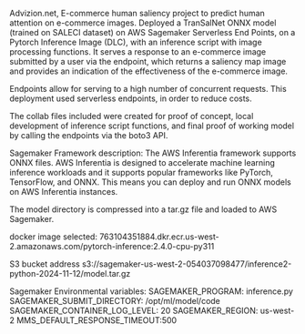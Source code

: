 Advizion.net, E-commerce human saliency project to predict human attention on e-commerce images. Deployed a TranSalNet ONNX model (trained on SALECI dataset) on AWS Sagemaker Serverless End Points, on a Pytorch Inference Image (DLC), with an inference script with image processing functions.  It serves a response to an e-commerce image submitted by a user via the endpoint, which returns a saliency map image and provides an indication of the effectiveness of the e-commerce image. 

Endpoints allow for serving to a high number of concurrent requests. This deployment used serverless endpoints, in order to reduce costs.

The collab files included were created for proof of concept, local development of inference script functions, and final proof of working model by calling the endpoints via the boto3 API. 

Sagemaker Framework description:
The AWS Inferentia framework supports ONNX files. AWS Inferentia is designed to accelerate machine learning inference workloads and it supports popular frameworks like PyTorch, TensorFlow, and ONNX. This means you can deploy and run ONNX models on AWS Inferentia instances.

The model directory is compressed into a tar.gz file and loaded to AWS Sagemaker.

docker image selected: 
763104351884.dkr.ecr.us-west-2.amazonaws.com/pytorch-inference:2.4.0-cpu-py311

S3 bucket address
s3://sagemaker-us-west-2-054037098477/inference2-python-2024-11-12/model.tar.gz

Sagemaker Environmental variables: 
SAGEMAKER_PROGRAM: inference.py
SAGEMAKER_SUBMIT_DIRECTORY: /opt/ml/model/code
SAGEMAKER_CONTAINER_LOG_LEVEL: 20
SAGEMAKER_REGION: us-west-2
MMS_DEFAULT_RESPONSE_TIMEOUT:500
